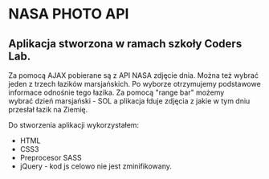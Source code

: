 # NASA PHOTO API

## Aplikacja stworzona w ramach szkoły Coders Lab. 

Za pomocą AJAX pobierane są z API NASA zdjęcie dnia. Można też wybrać jeden z trzech łazików marsjańskich. Po wyborze otrzymujemy podstawowe informace odnośnie tego łazika. Za pomocą "range bar" możemy wybrać dzień marsjański - SOL a plikacja łduje zdjęcia z jakie w tym dniu przesłał łazik na Ziemię. 

Do stworzenia aplikacji wykorzystałem:
* HTML
* CSS3
* Preprocesor SASS
* jQuery - kod js celowo nie jest zminifikowany.
